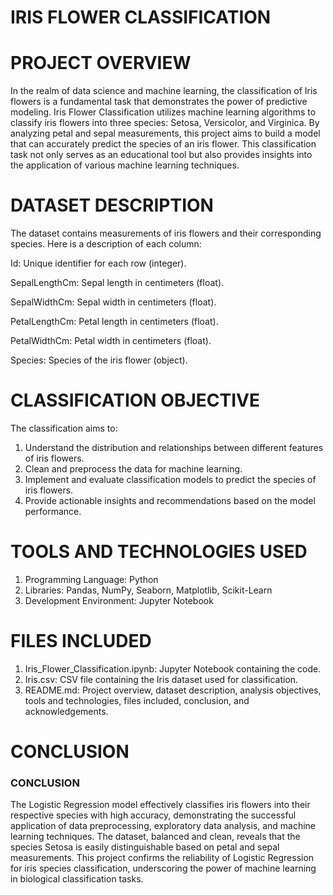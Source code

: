 # IRIS FLOWER CLASSIFICATION
# PROJECT OVERVIEW
In the realm of data science and machine learning, the classification of Iris flowers is a fundamental task that demonstrates the power of predictive modeling. Iris Flower Classification utilizes machine learning algorithms to classify iris flowers into three species: Setosa, Versicolor, and Virginica. By analyzing petal and sepal measurements, this project aims to build a model that can accurately predict the species of an iris flower. This classification task not only serves as an educational tool but also provides insights into the application of various machine learning techniques.

# DATASET DESCRIPTION
The dataset contains measurements of iris flowers and their corresponding species. Here is a description of each column:

Id: Unique identifier for each row (integer).

SepalLengthCm: Sepal length in centimeters (float).

SepalWidthCm: Sepal width in centimeters (float).

PetalLengthCm: Petal length in centimeters (float).

PetalWidthCm: Petal width in centimeters (float).

Species: Species of the iris flower (object).

# CLASSIFICATION OBJECTIVE

The classification aims to:

1. Understand the distribution and relationships between different features of iris flowers.
2. Clean and preprocess the data for machine learning.
3. Implement and evaluate classification models to predict the species of iris flowers.
4. Provide actionable insights and recommendations based on the model performance.

# TOOLS AND TECHNOLOGIES USED

1. Programming Language: Python
2. Libraries: Pandas, NumPy, Seaborn, Matplotlib, Scikit-Learn
3. Development Environment: Jupyter Notebook

# FILES INCLUDED

1. Iris_Flower_Classification.ipynb: Jupyter Notebook containing the code.
2. Iris.csv: CSV file containing the Iris dataset used for classification.
3. README.md: Project overview, dataset description, analysis objectives, tools and technologies, files included, conclusion, and acknowledgements.

# CONCLUSION
### CONCLUSION

The Logistic Regression model effectively classifies iris flowers into their respective species with high accuracy, demonstrating the successful application of data preprocessing, exploratory data analysis, and machine learning techniques. The dataset, balanced and clean, reveals that the species Setosa is easily distinguishable based on petal and sepal measurements. This project confirms the reliability of Logistic Regression for iris species classification, underscoring the power of machine learning in biological classification tasks.

